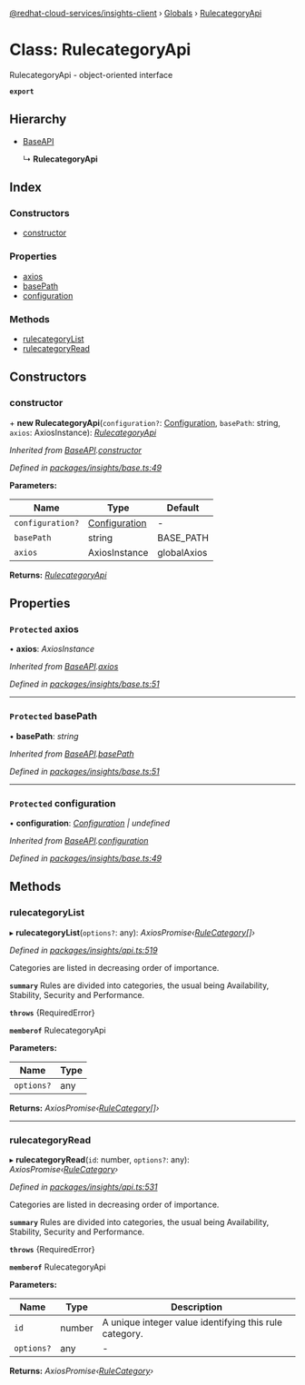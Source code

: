 [@redhat-cloud-services/insights-client](../README.md) › [Globals](../globals.md) › [RulecategoryApi](rulecategoryapi.md)

# Class: RulecategoryApi

RulecategoryApi - object-oriented interface

**`export`** 

## Hierarchy

* [BaseAPI](baseapi.md)

  ↳ **RulecategoryApi**

## Index

### Constructors

* [constructor](rulecategoryapi.md#constructor)

### Properties

* [axios](rulecategoryapi.md#protected-axios)
* [basePath](rulecategoryapi.md#protected-basepath)
* [configuration](rulecategoryapi.md#protected-configuration)

### Methods

* [rulecategoryList](rulecategoryapi.md#rulecategorylist)
* [rulecategoryRead](rulecategoryapi.md#rulecategoryread)

## Constructors

###  constructor

\+ **new RulecategoryApi**(`configuration?`: [Configuration](configuration.md), `basePath`: string, `axios`: AxiosInstance): *[RulecategoryApi](rulecategoryapi.md)*

*Inherited from [BaseAPI](baseapi.md).[constructor](baseapi.md#constructor)*

*Defined in [packages/insights/base.ts:49](https://github.com/RedHatInsights/javascript-clients/blob/master/packages/insights/base.ts#L49)*

**Parameters:**

Name | Type | Default |
------ | ------ | ------ |
`configuration?` | [Configuration](configuration.md) | - |
`basePath` | string | BASE_PATH |
`axios` | AxiosInstance | globalAxios |

**Returns:** *[RulecategoryApi](rulecategoryapi.md)*

## Properties

### `Protected` axios

• **axios**: *AxiosInstance*

*Inherited from [BaseAPI](baseapi.md).[axios](baseapi.md#protected-axios)*

*Defined in [packages/insights/base.ts:51](https://github.com/RedHatInsights/javascript-clients/blob/master/packages/insights/base.ts#L51)*

___

### `Protected` basePath

• **basePath**: *string*

*Inherited from [BaseAPI](baseapi.md).[basePath](baseapi.md#protected-basepath)*

*Defined in [packages/insights/base.ts:51](https://github.com/RedHatInsights/javascript-clients/blob/master/packages/insights/base.ts#L51)*

___

### `Protected` configuration

• **configuration**: *[Configuration](configuration.md) | undefined*

*Inherited from [BaseAPI](baseapi.md).[configuration](baseapi.md#protected-configuration)*

*Defined in [packages/insights/base.ts:49](https://github.com/RedHatInsights/javascript-clients/blob/master/packages/insights/base.ts#L49)*

## Methods

###  rulecategoryList

▸ **rulecategoryList**(`options?`: any): *AxiosPromise‹[RuleCategory](../interfaces/rulecategory.md)[]›*

*Defined in [packages/insights/api.ts:519](https://github.com/RedHatInsights/javascript-clients/blob/master/packages/insights/api.ts#L519)*

Categories are listed in decreasing order of importance.

**`summary`** Rules are divided into categories, the usual being Availability, Stability, Security and Performance.

**`throws`** {RequiredError}

**`memberof`** RulecategoryApi

**Parameters:**

Name | Type |
------ | ------ |
`options?` | any |

**Returns:** *AxiosPromise‹[RuleCategory](../interfaces/rulecategory.md)[]›*

___

###  rulecategoryRead

▸ **rulecategoryRead**(`id`: number, `options?`: any): *AxiosPromise‹[RuleCategory](../interfaces/rulecategory.md)›*

*Defined in [packages/insights/api.ts:531](https://github.com/RedHatInsights/javascript-clients/blob/master/packages/insights/api.ts#L531)*

Categories are listed in decreasing order of importance.

**`summary`** Rules are divided into categories, the usual being Availability, Stability, Security and Performance.

**`throws`** {RequiredError}

**`memberof`** RulecategoryApi

**Parameters:**

Name | Type | Description |
------ | ------ | ------ |
`id` | number | A unique integer value identifying this rule category. |
`options?` | any | - |

**Returns:** *AxiosPromise‹[RuleCategory](../interfaces/rulecategory.md)›*
